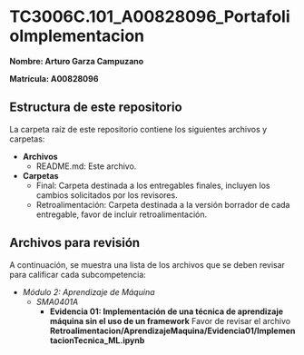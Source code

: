 # TC3006C.101_A00828096_PortafolioImplementacion

**Nombre: Arturo Garza Campuzano**

**Matrícula: A00828096**

## Estructura de este repositorio

La carpeta raíz de este repositorio contiene los siguientes archivos y carpetas:

- **Archivos**
  - README.md: Este archivo.
- **Carpetas**
  - Final: Carpeta destinada a los entregables finales, incluyen los cambios solicitados por los revisores.
  - Retroalimentación: Carpeta destinada a la versión borrador de cada entregable, favor de incluir retroalimentación.

## Archivos para revisión

A continuación, se muestra una lista de los archivos que se deben revisar para calificar cada subcompetencia:

- *Módulo 2: Aprendizaje de Máquina*
  - *SMA0401A*
    - **Evidencia 01: Implementación de una técnica de aprendizaje máquina sin el uso de un framework** Favor de revisar el archivo **Retroalimentacion/AprendizajeMaquina/Evidencia01/ImplementacionTecnica_ML.ipynb**
